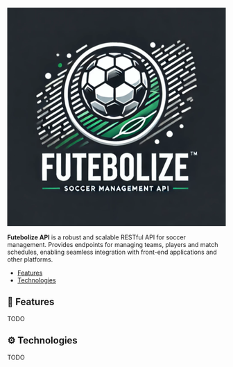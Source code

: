 <p align="center"><img src="assets/logo.png" alt="Futebolize Logo"></p>

**Futebolize API** is a robust and scalable RESTful API for soccer management. Provides endpoints for managing teams, players and match schedules, enabling seamless integration with front-end applications and other platforms.

<ul id="content-table" align="left">
    <li><a href="#features">Features</a></li>
    <li><a href="#technologies">Technologies</a></li>
</ul>

<h2 id="features" align='left'>📰 Features</h2>
TODO

<h2 id="technologies" align='left'>⚙️ Technologies</h2>
TODO